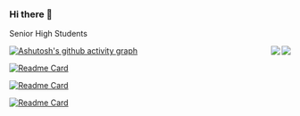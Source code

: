 ### Hi there 👋

<!--
**wzcwzc05/wzcwzc05** is a ✨ _special_ ✨ repository because its `README.md` (this file) appears on your GitHub profile.

Here are some ideas to get you started:

- 🔭 I’m currently working on ...
- 🌱 I’m currently learning ...
- 👯 I’m looking to collaborate on ...
- 🤔 I’m looking for help with ...
- 💬 Ask me about ...
- 📫 How to reach me: ...
- 😄 Pronouns: ...
- ⚡ Fun fact: ...
-->
Senior High Students

<img align="right" src="https://github-readme-stats.vercel.app/api?username=wzcwzc05&count_private=true&include_all_commits=true&theme=dark"/>


<img align="right" src="https://github-readme-stats.vercel.app/api/top-langs/?username=wzcwzc05&layout=compact"/>


[![Ashutosh's github activity graph](https://activity-graph.herokuapp.com/graph?username=wzcwzc05&theme=dracula)](https://github.com/ashutosh00710/github-readme-activity-graph)


[![Readme Card](https://github-readme-stats.vercel.app/api/pin/?username=wzcwzc05&simulate-gravity)](https://github.com/anuraghazra/github-readme-stats)

[![Readme Card](https://github-readme-stats.vercel.app/api/pin/?username=wzcwzc05&Face-recognition)](https://github.com/anuraghazra/github-readme-stats)

[![Readme Card](https://github-readme-stats.vercel.app/api/pin/?username=wzcwzc05&remi-study)](https://github.com/anuraghazra/github-readme-stats)


